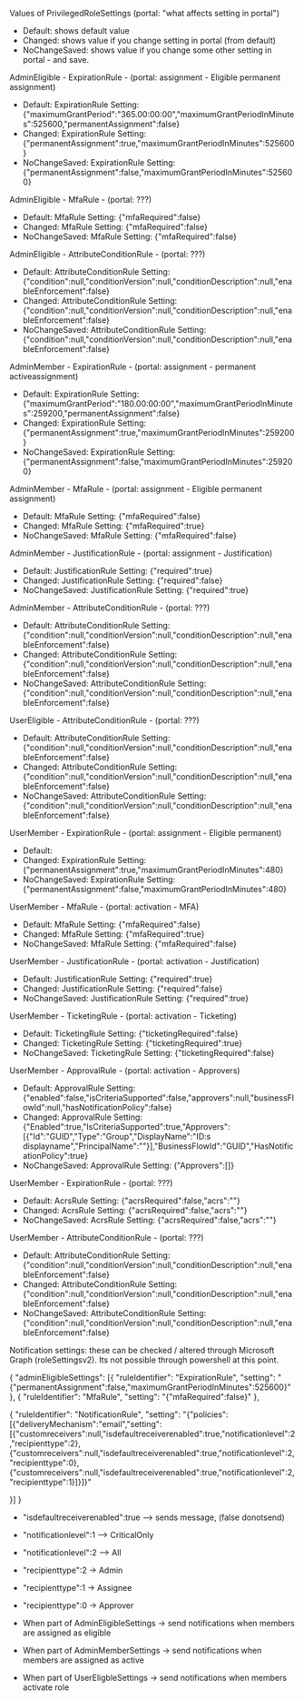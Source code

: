 Values of PrivilegedRoleSettings (portal: "what affects setting in portal")
 - Default: shows default value
 - Changed: shows value if you change setting in portal (from default)
 - NoChangeSaved: shows value if you change some other setting in portal - and save.

AdminEligible - ExpirationRule - (portal: assignment - Eligible permanent assignment)
  - Default: ExpirationRule  Setting: {"maximumGrantPeriod":"365.00:00:00","maximumGrantPeriodInMinutes":525600,"permanentAssignment":false}
  - Changed: ExpirationRule  Setting: {"permanentAssignment":true,"maximumGrantPeriodInMinutes":525600}
  - NoChangeSaved: ExpirationRule  Setting: {"permanentAssignment":false,"maximumGrantPeriodInMinutes":525600}

AdminEligible - MfaRule - (portal: ???)
  - Default: MfaRule  Setting: {"mfaRequired":false}
  - Changed: MfaRule  Setting: {"mfaRequired":false}
  - NoChangeSaved: MfaRule  Setting: {"mfaRequired":false}

AdminEligible - AttributeConditionRule - (portal: ???)
  - Default: AttributeConditionRule  Setting: {"condition":null,"conditionVersion":null,"conditionDescription":null,"enableEnforcement":false}
  - Changed: AttributeConditionRule  Setting: {"condition":null,"conditionVersion":null,"conditionDescription":null,"enableEnforcement":false}
  - NoChangeSaved: AttributeConditionRule  Setting: {"condition":null,"conditionVersion":null,"conditionDescription":null,"enableEnforcement":false}

AdminMember - ExpirationRule - (portal: assignment - permanent activeassignment)
  - Default: ExpirationRule  Setting: {"maximumGrantPeriod":"180.00:00:00","maximumGrantPeriodInMinutes":259200,"permanentAssignment":false}
  - Changed: ExpirationRule  Setting: {"permanentAssignment":true,"maximumGrantPeriodInMinutes":259200}
  - NoChangeSaved: ExpirationRule  Setting: {"permanentAssignment":false,"maximumGrantPeriodInMinutes":259200}

AdminMember - MfaRule - (portal: assignment - Eligible permanent assignment)
  - Default: MfaRule  Setting: {"mfaRequired":false}
  - Changed: MfaRule  Setting: {"mfaRequired":true}
  - NoChangeSaved: MfaRule  Setting: {"mfaRequired":false}

AdminMember - JustificationRule - (portal: assignment - Justification)
  - Default: JustificationRule  Setting: {"required":true}
  - Changed: JustificationRule  Setting: {"required":false}
  - NoChangeSaved: JustificationRule  Setting: {"required":true}

AdminMember - AttributeConditionRule - (portal: ???)
  - Default: AttributeConditionRule  Setting: {"condition":null,"conditionVersion":null,"conditionDescription":null,"enableEnforcement":false}
  - Changed: AttributeConditionRule  Setting: {"condition":null,"conditionVersion":null,"conditionDescription":null,"enableEnforcement":false}
  - NoChangeSaved: AttributeConditionRule  Setting: {"condition":null,"conditionVersion":null,"conditionDescription":null,"enableEnforcement":false}

UserEligible - AttributeConditionRule - (portal: ???)
  - Default: AttributeConditionRule  Setting: {"condition":null,"conditionVersion":null,"conditionDescription":null,"enableEnforcement":false}
  - Changed: AttributeConditionRule  Setting: {"condition":null,"conditionVersion":null,"conditionDescription":null,"enableEnforcement":false}
  - NoChangeSaved: AttributeConditionRule  Setting: {"condition":null,"conditionVersion":null,"conditionDescription":null,"enableEnforcement":false}

UserMember - ExpirationRule - (portal: assignment - Eligible permanent)
  - Default: 
  - Changed: ExpirationRule  Setting: {"permanentAssignment":true,"maximumGrantPeriodInMinutes":480}
  - NoChangeSaved: ExpirationRule  Setting: {"permanentAssignment":false,"maximumGrantPeriodInMinutes":480}

UserMember - MfaRule - (portal: activation - MFA)
  - Default: MfaRule  Setting: {"mfaRequired":false}
  - Changed: MfaRule  Setting: {"mfaRequired":true}
  - NoChangeSaved: MfaRule  Setting: {"mfaRequired":false}

UserMember - JustificationRule - (portal: activation - Justification)
  - Default: JustificationRule  Setting: {"required":true}
  - Changed: JustificationRule  Setting: {"required":false}
  - NoChangeSaved: JustificationRule  Setting: {"required":true}

UserMember - TicketingRule - (portal: activation - Ticketing)
  - Default: TicketingRule  Setting: {"ticketingRequired":false}
  - Changed: TicketingRule  Setting: {"ticketingRequired":true}
  - NoChangeSaved: TicketingRule  Setting: {"ticketingRequired":false}

UserMember - ApprovalRule - (portal: activation - Approvers)
  - Default: ApprovalRule  Setting: {"enabled":false,"isCriteriaSupported":false,"approvers":null,"businessFlowId":null,"hasNotificationPolicy":false}
  - Changed: ApprovalRule  Setting: {"Enabled":true,"IsCriteriaSupported":true,"Approvers":[{"Id":"GUID","Type":"Group","DisplayName":"ID:s displayname","PrincipalName":""}],"BusinessFlowId":"GUID","HasNotificationPolicy":true}
  - NoChangeSaved: ApprovalRule  Setting: {"Approvers":[]}

UserMember - ExpirationRule - (portal: ???)
  - Default: AcrsRule  Setting: {"acrsRequired":false,"acrs":""}
  - Changed: AcrsRule  Setting: {"acrsRequired":false,"acrs":""}
  - NoChangeSaved: AcrsRule  Setting: {"acrsRequired":false,"acrs":""}

UserMember - AttributeConditionRule - (portal: ???)
  - Default: AttributeConditionRule  Setting: {"condition":null,"conditionVersion":null,"conditionDescription":null,"enableEnforcement":false}
  - Changed: AttributeConditionRule  Setting: {"condition":null,"conditionVersion":null,"conditionDescription":null,"enableEnforcement":false}
  - NoChangeSaved: AttributeConditionRule  Setting: {"condition":null,"conditionVersion":null,"conditionDescription":null,"enableEnforcement":false}


Notification settings: these can be checked / altered through Microsoft Graph (roleSettingsv2). Its not possible through powershell at this point.
  
{
    "adminEligibleSettings": [{
            "ruleIdentifier": "ExpirationRule",
            "setting": "{\"permanentAssignment\":false,\"maximumGrantPeriodInMinutes\":525600}"
        }, {
            "ruleIdentifier": "MfaRule",
            "setting": "{\"mfaRequired\":false}"
        }, 

{
  "ruleIdentifier": "NotificationRule",
  "setting": "{\"policies\":[{\"deliveryMechanism\":\"email\",\"setting\":[{\"customreceivers\":null,\"isdefaultreceiverenabled\":true,\"notificationlevel\":2,\"recipienttype\":2},{\"customreceivers\":null,\"isdefaultreceiverenabled\":true,\"notificationlevel\":2,\"recipienttype\":0},{\"customreceivers\":null,\"isdefaultreceiverenabled\":true,\"notificationlevel\":2,\"recipienttype\":1}]}]}"

}]
}

- \"isdefaultreceiverenabled\":true --> sends message, (false donotsend)

- \"notificationlevel\":1 --> CriticalOnly
- \"notificationlevel\":2 --> All

- \"recipienttype\":2 -> Admin
- \"recipienttype\":1 -> Assignee
- \"recipienttype\":0 -> Approver

- When part of AdminEligibleSettings  -> send notifications when members are assigned as eligible
- When part of AdminMemberSettings -> send notifications when members are assigned as active 
- When part of UserEligbleSettings -> send notifications when members activate role

